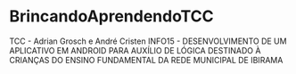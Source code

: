 # BrincandoAprendendoTCC
TCC - Adrian Grosch e André Cristen INFO15 - DESENVOLVIMENTO DE UM APLICATIVO EM ANDROID PARA AUXÍLIO DE LÓGICA DESTINADO À CRIANÇAS DO ENSINO FUNDAMENTAL DA REDE MUNICIPAL DE IBIRAMA 
